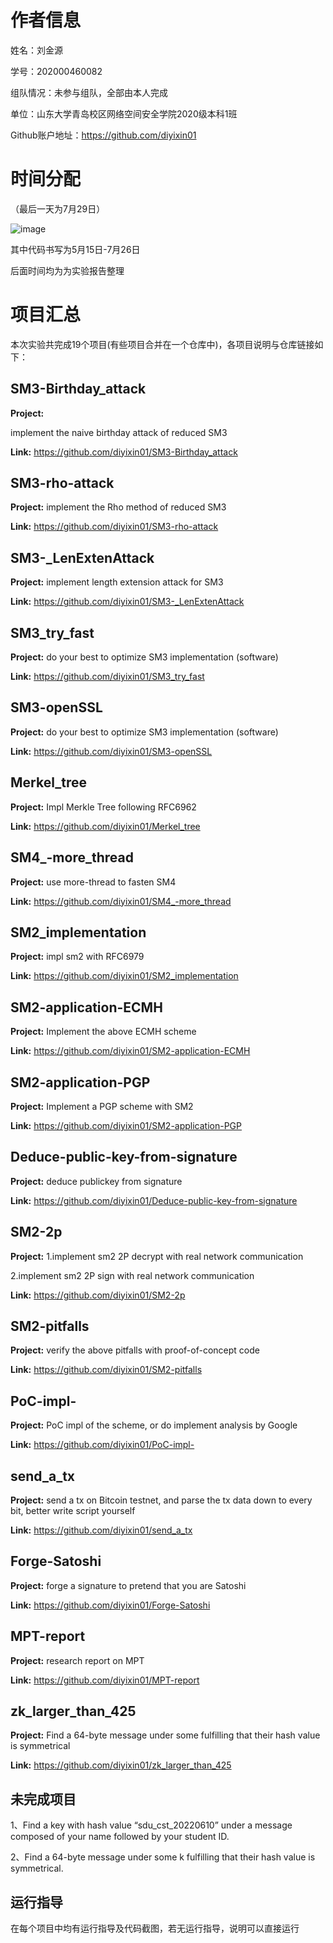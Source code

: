 # 作者信息

姓名：刘金源

学号：202000460082

组队情况：未参与组队，全部由本人完成

单位：山东大学青岛校区网络空间安全学院2020级本科1班

Github账户地址：https://github.com/diyixin01


# 时间分配

（最后一天为7月29日）

![image](https://user-images.githubusercontent.com/75195549/181785111-3944b603-d909-4c86-926d-45fc4b401641.png)

其中代码书写为5月15日-7月26日

后面时间均为为实验报告整理

# 项目汇总
本次实验共完成19个项目(有些项目合并在一个仓库中)，各项目说明与仓库链接如下：

## SM3-Birthday_attack

__Project:__

implement the naive birthday attack of reduced SM3


__Link:__ https://github.com/diyixin01/SM3-Birthday_attack





## SM3-rho-attack

__Project:__
implement the Rho method of reduced SM3


__Link:__ https://github.com/diyixin01/SM3-rho-attack




## SM3-_LenExtenAttack

__Project:__ implement length extension attack for SM3

__Link:__ https://github.com/diyixin01/SM3-_LenExtenAttack

## SM3_try_fast

__Project:__ do your best to optimize SM3 implementation (software)

__Link:__ https://github.com/diyixin01/SM3_try_fast


## SM3-openSSL

__Project:__ do your best to optimize SM3 implementation (software)

__Link:__ https://github.com/diyixin01/SM3-openSSL



## Merkel_tree

__Project:__ Impl Merkle Tree following RFC6962

__Link:__ https://github.com/diyixin01/Merkel_tree

## SM4_-more_thread

__Project:__ use more-thread to fasten SM4

__Link:__ https://github.com/diyixin01/SM4_-more_thread

## SM2_implementation

__Project:__ impl sm2 with RFC6979

__Link:__ https://github.com/diyixin01/SM2_implementation

## SM2-application-ECMH

__Project:__ Implement the above ECMH scheme

__Link:__ https://github.com/diyixin01/SM2-application-ECMH

## SM2-application-PGP

__Project:__ Implement a PGP scheme with SM2

__Link:__ https://github.com/diyixin01/SM2-application-PGP

## Deduce-public-key-from-signature

__Project:__ deduce publickey from signature

__Link:__ https://github.com/diyixin01/Deduce-public-key-from-signature

## SM2-2p

__Project:__ 
1.implement sm2 2P decrypt with real network communication

2.implement sm2 2P sign with real network communication

__Link:__ https://github.com/diyixin01/SM2-2p

## SM2-pitfalls

__Project:__ verify the above pitfalls with proof-of-concept code

__Link:__ https://github.com/diyixin01/SM2-pitfalls

## PoC-impl-

__Project:__ PoC impl of the scheme, or do implement analysis by Google

__Link:__ https://github.com/diyixin01/PoC-impl-

## send_a_tx

__Project:__ send a tx on Bitcoin testnet, and parse the tx data down to every bit, better write script yourself

__Link:__ https://github.com/diyixin01/send_a_tx

## Forge-Satoshi

__Project:__ forge a signature to pretend that you are Satoshi

__Link:__ https://github.com/diyixin01/Forge-Satoshi
## MPT-report


__Project:__ research report on MPT

__Link:__ https://github.com/diyixin01/MPT-report



## zk_larger_than_425


__Project:__ Find a 64-byte message under some  fulfilling that their hash value is symmetrical

__Link:__ https://github.com/diyixin01/zk_larger_than_425

## 

## 未完成项目
1、Find a key with hash value “sdu_cst_20220610” under a message composed of your name followed by your student ID. 

2、Find a 64-byte message under some k fulfilling that their hash value is symmetrical.

## 运行指导
在每个项目中均有运行指导及代码截图，若无运行指导，说明可以直接运行
